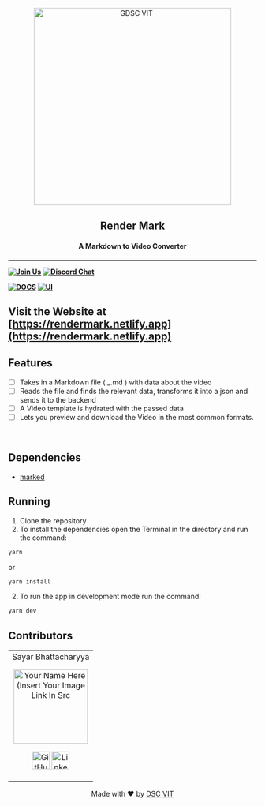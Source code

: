 <p align="center">
<a href="https://dscvit.com">
 <img width="400" src="https://user-images.githubusercontent.com/56252312/159312411-58410727-3933-4224-b43e-4e9b627838a3.png#gh-light-mode-only" alt="GDSC VIT"/>
</a>
 <h2 align="center"> Render Mark </h2>
 <h4 align="center"> A Markdown to Video Converter <h4>
</p>

---

[![Join Us](https://img.shields.io/badge/Join%20Us-Developer%20Student%20Clubs-red)](https://dsc.community.dev/vellore-institute-of-technology/)
[![Discord Chat](https://img.shields.io/discord/760928671698649098.svg)](https://discord.gg/498KVdSKWR)

[![DOCS](https://img.shields.io/badge/Documentation-see%20docs-green?style=flat-square&logo=appveyor)](INSERT_LINK_FOR_DOCS_HERE)
[![UI](https://img.shields.io/badge/User%20Interface-Link%20to%20UI-orange?style=flat-square&logo=appveyor)](https://www.figma.com/file/9Dis7hmkENuz4lXbfhx2bm/RenderMark-(Testing))

## Visit the Website at [https://rendermark.netlify.app](https://rendermark.netlify.app)

## Features

- [ ] Takes in a Markdown file ( \_.md ) with data about the video
- [ ] Reads the file and finds the relevant data, transforms it into a json and sends it to the backend
- [ ] A Video template is hydrated with the passed data
- [ ] Lets you preview and download the Video in the most common formats.

<br>

## Dependencies

- [marked](https://marked.js.org/)

## Running

1. Clone the repository
2. To install the dependencies open the Terminal in the directory and run the command:

```bash
yarn
```

or

```bash
yarn install
```

2. To run the app in development mode run the command:

```bash
yarn dev
```

## Contributors

<table>
 <tr align="center">
  <td>
  Sayar Bhattacharyya
  <p align="center">
   <img src = "https://dscvit.com/images/dsc-logo-square.svg" width="150" height="150" alt="Your Name Here (Insert Your Image Link In Src">
  </p>
   <p align="center">
    <a href = "https://github.com/SayarB">
     <img src = "http://www.iconninja.com/files/241/825/211/round-collaboration-social-github-code-circle-network-icon.svg" width="36" height = "36" alt="GitHub"/>
    </a>
    <a href = "#">
     <img src = "http://www.iconninja.com/files/863/607/751/network-linkedin-social-connection-circular-circle-media-icon.svg" width="36" height="36" alt="LinkedIn"/>
    </a>
   </p>
  </td>
 </tr>
</table>

<p align="center">
 Made with ❤ by <a href="https://dscvit.com">DSC VIT</a>
</p>
